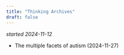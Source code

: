 ```yaml
---
title: "Thinking Archives"
draft: false
---
```


_started 2024-11-12_
- The multiple facets of autism (2024-11-27)